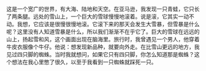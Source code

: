 这是一个宽广的世界，有大海、陆地和天空。在亚马逊，我发现一只青蛙，它只长了两条腿。远处的雪山上，一个巨大的雪球慢慢地滚着。说是滚，它其实一动不动。我想，它应该是很慢很慢地滚。它滚下来的那天会发生大雪暴，但雪暴是什么呢？这里没有人知道雪暴是什么，所以我们渐渐不在乎它了。巨大的雪球在远远的山上，扬起雪和风，这个画面出现在脑海里。旅行时，我曾遇见一个男人，他穿着牛皮衣服像个牛仔。他说：想发现新品种，就要向外走。在比雪山更远的地方，我见过四只脚的蜘蛛。当时我就想问，如果它只有四只脚，你怎么知道那是蜘蛛？这个想法在我心里憋了很久，以至于我看到一只蜘蛛就踩死一只。

